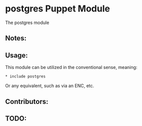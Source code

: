 # postgres Puppet Module

The postgres module

## Notes:

## Usage:

This module can be utilized in the conventional sense, meaning:

    * include postgres

Or any equivalent, such as via an ENC, etc.

## Contributors:

## TODO:

